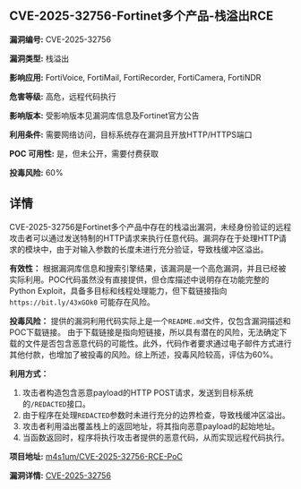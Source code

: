 ## CVE-2025-32756-Fortinet多个产品-栈溢出RCE

**漏洞编号:** CVE-2025-32756

**漏洞类型:** 栈溢出

**影响应用:** FortiVoice, FortiMail, FortiRecorder, FortiCamera, FortiNDR

**危害等级:** 高危，远程代码执行

**影响版本:** 受影响版本见漏洞库信息及Fortinet官方公告

**利用条件:** 需要网络访问，目标系统存在漏洞且开放HTTP/HTTPS端口

**POC 可用性:** 是，但未公开，需要付费获取

**投毒风险:** 60%

## 详情

CVE-2025-32756是Fortinet多个产品中存在的栈溢出漏洞，未经身份验证的远程攻击者可以通过发送特制的HTTP请求来执行任意代码。漏洞存在于处理HTTP请求的模块中，由于对输入参数的长度未进行充分验证，导致栈缓冲区溢出。

**有效性：** 根据漏洞库信息和搜索引擎结果，该漏洞是一个高危漏洞，并且已经被实际利用。POC代码虽然没有直接提供，但仓库描述中说明存在功能完整的Python Exploit，具备多目标和线程处理能力，但下载链接指向 `https://bit.ly/43xGOk0` 可能存在风险。

**投毒风险：** 提供的漏洞利用代码实际上是一个`README.md`文件，仅包含漏洞描述和POC下载链接。 由于下载链接是指向短链接，所以具有潜在的风险，无法确定下载的文件是否包含恶意代码的可能性。此外，代码作者要求通过电子邮件方式进行其他付款，也增加了被投毒的风险。综上所述，投毒风险较高，评估为60%。

**利用方式：**
1.  攻击者构造包含恶意payload的HTTP POST请求，发送到目标系统的`/REDACTED`接口。
2.  由于程序在处理`REDACTED`参数时未进行充分的边界检查，导致栈缓冲区溢出。
3.  攻击者利用溢出覆盖栈上的返回地址，将其指向恶意payload的起始地址。
4.  当函数返回时，程序将执行攻击者提供的恶意代码，从而实现远程代码执行。

**项目地址:** [m4s1um/CVE-2025-32756-RCE-PoC](https://github.com/m4s1um/CVE-2025-32756-RCE-PoC)

**漏洞详情:** [CVE-2025-32756](https://nvd.nist.gov/vuln/detail/CVE-2025-32756)